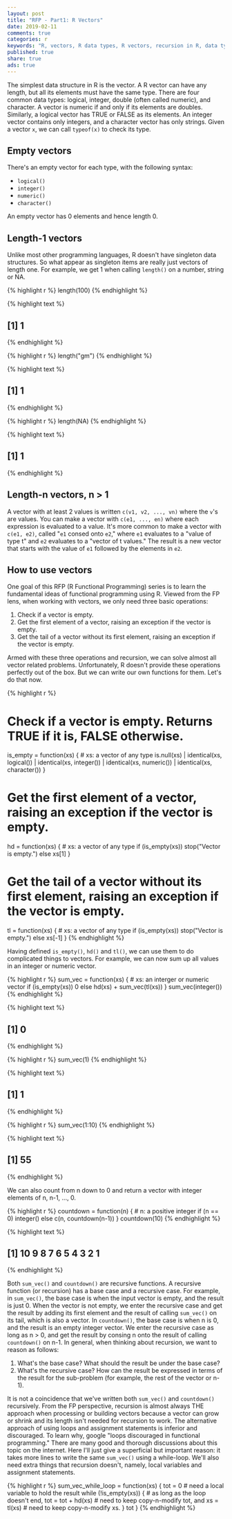 ```yaml
---
layout: post
title: "RFP - Part1: R Vectors"
date: 2019-02-11
comments: true
categories: r
keywords: "R, vectors, R data types, R vectors, recursion in R, data types in R, RFP series, R functional programming, R is a functional programming language, FP, functional programming in R, head, tail, is empty in R, check a R vector is empty"
published: true
share: true
ads: true
---
```


The simplest data structure in R is the vector. A R vector can have any length, but all its elements must have the same type. There are four common data types: logical, integer, double (often called numeric), and character. A vector is numeric if and only if its elements are doubles. Similarly, a logical vector has TRUE or FALSE as its elements. An integer vector contains only integers, and a character vector has only strings. Given a vector `x`, we can call `typeof(x)` to check its type.

## Empty vectors 

There's an empty vector for each type, with the following syntax:

* `logical()`
* `integer()`
* `numeric()`
* `character()`

An empty vector has 0 elements and hence length 0.

## Length-1 vectors

Unlike most other programming languages, R doesn't have singleton data structures. So what appear as singleton items are really just vectors of length one. For example, we get 1 when calling `length()` on a number, string or NA.

{% highlight r %}
length(100)
{% endhighlight %}



{% highlight text %}
## [1] 1
{% endhighlight %}



{% highlight r %}
length("gm")
{% endhighlight %}



{% highlight text %}
## [1] 1
{% endhighlight %}



{% highlight r %}
length(NA)
{% endhighlight %}



{% highlight text %}
## [1] 1
{% endhighlight %}

## Length-n vectors, n > 1

A vector with at least 2 values is written `c(v1, v2, ..., vn)` where the `v`'s are values. You can make a vector with `c(e1, ..., en)` where each expression is evaluated to a value. It's more common to make a vector with `c(e1, e2)`, called "`e1` consed onto `e2`," where `e1` evaluates to a "value of type t" and `e2` evaluates to a "vector of t values." The result is a new vector that starts with the value of `e1` followed by the elements in `e2`.

## How to use vectors

One goal of this RFP (R Functional Programming) series is to learn the fundamental ideas of functional programming using R. Viewed from the FP lens, when working with vectors, we only need three basic operations:

1. Check if a vector is empty. 
2. Get the first element of a vector, raising an exception if the vector is empty.
3. Get the tail of a vector without its first element, raising an exception if the vector is empty.

Armed with these three operations and recursion, we can solve almost all vector related problems. Unfortunately, R doesn't provide these operations perfectly out of the box. But we can write our own functions for them. Let's do that now.


{% highlight r %}
# Check if a vector is empty. Returns TRUE if it is, FALSE otherwise.
is_empty = function(xs) { # xs: a vector of any type
        is.null(xs) | identical(xs, logical()) | identical(xs, integer()) |
                identical(xs, numeric()) | identical(xs, character())
}

# Get the first element of a vector, raising an exception if the vector is empty.
hd = function(xs) { # xs: a vector of any type
        if (is_empty(xs)) stop("Vector is empty.")
        else xs[1]
}

# Get the tail of a vector without its first element, raising an exception if the vector is empty.
tl = function(xs) { # xs: a vector of any type
        if (is_empty(xs)) stop("Vector is empty.")
        else xs[-1]
}
{% endhighlight %}

Having defined `is_empty()`, `hd()` and `tl()`, we can use them to do complicated things to vectors. For example, we can now sum up all values in an integer or numeric vector. 

{% highlight r %}
sum_vec = function(xs) {
        # xs: an interger or numeric vector
        if (is_empty(xs)) 0
        else hd(xs) + sum_vec(tl(xs))
}
sum_vec(integer())
{% endhighlight %}



{% highlight text %}
## [1] 0
{% endhighlight %}



{% highlight r %}
sum_vec(1)
{% endhighlight %}



{% highlight text %}
## [1] 1
{% endhighlight %}



{% highlight r %}
sum_vec(1:10)
{% endhighlight %}



{% highlight text %}
## [1] 55
{% endhighlight %}

We can also count from n down to 0 and return a vector with integer elements of n, n-1, ..., 0.

{% highlight r %}
countdown = function(n) {
        # n: a positive integer
        if (n == 0) integer()
        else c(n, countdown(n-1))
}
countdown(10)
{% endhighlight %}



{% highlight text %}
##  [1] 10  9  8  7  6  5  4  3  2  1
{% endhighlight %}

Both `sum_vec()` and `countdown()` are recursive functions. A recursive function (or recursion) has a base case and a recursive case. For example, in `sum_vec()`, the base case is when the input vector is empty, and the result is just 0. When the vector is not empty, we enter the recursive case and get the result by adding its first element and the result of calling `sum_vec()` on its tail, which is also a vector. In `countdown()`, the base case is when n is 0, and the result is an empty integer vector. We enter the recursive case as long as n > 0, and get the result by consing n onto the result of calling `countdown()` on n-1. In general, when thinking about recursion, we want to reason as follows:

1. What's the base case? What should the result be under the base case?
2. What's the recursive case? How can the result be expressed in terms of the result for the sub-problem (for example, the rest of the vector or n-1). 

It is not a coincidence that we've written both `sum_vec()` and `countdown()` recursively. From the FP perspective, recursion is almost always THE approach when processing or building vectors because a vector can grow or shrink and its length isn't needed for recursion to work. The alternative approach of using loops and assignment statements is inferior and discouraged. To learn why, google "loops discouraged in functional programming." There are many good and thorough discussions about this topic on the internet. Here I'll just give a superficial but important reason: it takes more lines to write the same `sum_vec()` using a while-loop. We'll also need extra things that recursion doesn't, namely, local variables and assignment statements.

{% highlight r %}
sum_vec_while_loop = function(xs) {
        tot = 0 # need a local variable to hold the result
        while (!is_empty(xs)) {    # as long as the loop doesn't end,
                tot = tot + hd(xs) #   need to keep copy-n-modify tot, and 
                xs = tl(xs)        #   need to keep copy-n-modify xs.
        }
        tot
}
{% endhighlight %}

